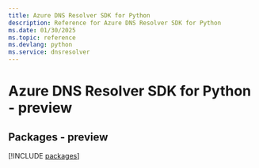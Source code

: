```yaml
---
title: Azure DNS Resolver SDK for Python
description: Reference for Azure DNS Resolver SDK for Python
ms.date: 01/30/2025
ms.topic: reference
ms.devlang: python
ms.service: dnsresolver
---
```

# Azure DNS Resolver SDK for Python - preview
## Packages - preview
[!INCLUDE [packages](dns-resolver-index.md)]